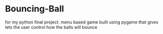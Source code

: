 # Bouncing-Ball
for my python final project. menu based game built using pygame that gives lets the user control how the balls will bounce
